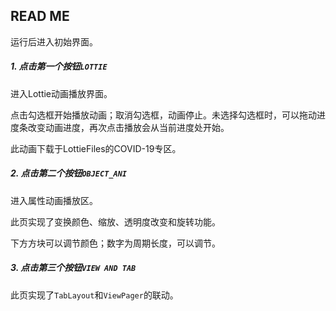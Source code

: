 ## READ ME

运行后进入初始界面。

##### 1. 点击第一个按钮`LOTTIE`

进入Lottie动画播放界面。

点击勾选框开始播放动画；取消勾选框，动画停止。未选择勾选框时，可以拖动进度条改变动画进度，再次点击播放会从当前进度处开始。

此动画下载于LottieFiles的COVID-19专区。

##### 2. 点击第二个按钮`OBJECT_ANI`

进入属性动画播放区。

此页实现了变换颜色、缩放、透明度改变和旋转功能。

下方方块可以调节颜色；数字为周期长度，可以调节。

##### 3. 点击第三个按钮`VIEW AND TAB`

此页实现了`TabLayout`和`ViewPager`的联动。

